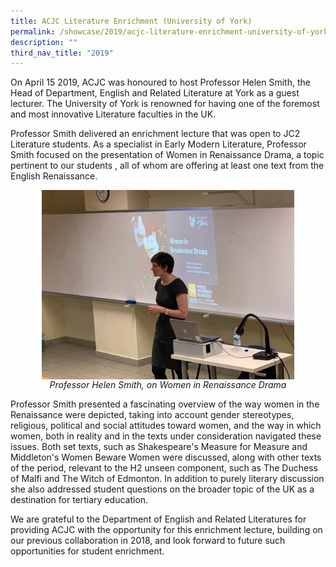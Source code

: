 ```yaml
---
title: ACJC Literature Enrichment (University of York)
permalink: /showcase/2019/acjc-literature-enrichment-university-of-york/
description: ""
third_nav_title: "2019"
---
```

On April 15 2019, ACJC was honoured to host Professor Helen Smith, the Head of Department, English and Related Literature at York as a guest lecturer. The University of York is renowned for having one of the foremost and most innovative Literature faculties in the UK.

  

Professor Smith delivered an enrichment lecture that was open to JC2 Literature students. As a specialist in Early Modern Literature, Professor Smith focused on the presentation of Women in Renaissance Drama, a topic pertinent to our students , all of whom are offering at least one text from the English Renaissance.

<style>  
img {  
  display: block;  
  margin-left: auto;  
  margin-right: auto;  
}  
</style>  
<img style="width:80%;" src="/images/LiteratureEnrichment.jpeg">  
  
  
<figcaption style="text-align:center;"><em>Professor Helen Smith, on Women in Renaissance Drama</em></figcaption>


Professor Smith presented a fascinating overview of the way women in the Renaissance were depicted, taking into account gender stereotypes, religious, political and social attitudes toward women, and the way in which women, both in reality and in the texts under consideration navigated these issues. Both set texts, such as Shakespeare's Measure for Measure and Middleton's Women Beware Women were discussed, along with other texts of the period, relevant to the H2 unseen component, such as The Duchess of Malfi and The Witch of Edmonton. In addition to purely literary discussion she also addressed student questions on the broader topic of the UK as a destination for tertiary education.

We are grateful to the Department of English and Related Literatures for providing ACJC with the opportunity for this enrichment lecture, building on our previous collaboration in 2018, and look forward to future such opportunities for student enrichment.